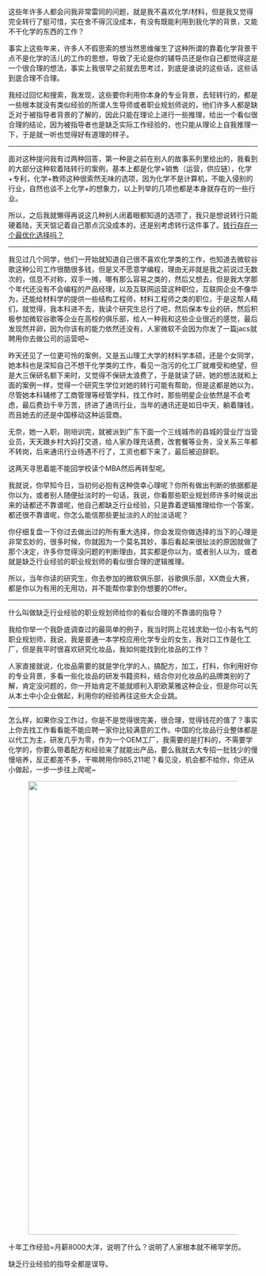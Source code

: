 <p>这些年许多人都会问我非常雷同的问题，就是我不喜欢化学/材料，但是我又觉得完全转行了挺可惜，实在舍不得沉没成本，有没有既能利用到我化学的背景，又能不干化学的东西的工作？</p><p>事实上这些年来，许多人不假思索的想当然思维催生了这种所谓的靠着化学背景干点不是化学的活儿的工作的思想，导致了无论是你的辅导员还是你自己都觉得这是一个很合理的想法，事实上我很早之前就去思考过，到底是谁说的这些话，这些话到底合理不合理。</p><p>我经过回忆和搜索，我发现，这些要你利用你本身的专业背景，去轻转行的，都是一些根本就没有类似经验的所谓人生导师或者职业规划师说的，他们许多人都是缺乏对于被指导者背景的了解的，因此只能在理论上进行一些推理，给出一个看似很合理的结论，因为被指导者也是缺乏实际工作经验的，也只能从理论上自我推理一下，于是就一听也觉得好有道理的样子。</p><hr><p>面对这种提问我有过两种回答，第一种是之前在别人的故事系列里给出的，我看到的大部分这种软着陆转行的案例，基本上都是化学+销售（运营，供应链），化学+专利，化学+教师这种很索然无味的选项，因为化学不是计算机，不能入侵别的行业，自然也谈不上化学+的想象力，以上列举的几项也都是本身就存在的一些行业。</p><p>所以，之后我就懒得再说这几种别人闭着眼都知道的选项了，我只是想说转行只能硬着陆，天天惦记着自己那点沉没成本的，还是别考虑转行这件事了。<a href="https://zhuanlan.zhihu.com/p/25828801" class="internal">转行存在一个最优化选择吗？</a></p><hr><p>我见过几个同学，他们一开始就知道自己很不喜欢化学类的工作，也知道去微软谷歌这种公司工作很酷很多钱，但是又不愿意学编程，理由无非就是我之前说过无数次的，信息不对称，双手一摊，哪有那么容易之类的，然后又想去，但是我大学那个年代还没有不会编程的产品经理，以及互联网运营这种职位，互联网企业不像华为，还能给材料学的提供一些结构工程师，材料工程师之类的职位，于是这帮人精们，就觉得，我本科进不去，我读个研究生总行了吧，然后保本专业的研，然后积极参加微软谷歌等企业在高校的俱乐部，给人一种我和这些企业很近的感觉，最后发现然并卵，因为你该有的能力依然还没有，人家微软不会因为你发了一篇jacs就聘用你去做公司的运营吧~</p><p>昨天还见了一位更可怜的案例，又是五山理工大学的材料学本硕，还是个女同学，她本科也是深知自己不想干化学类的工作，看见一泡污的化工厂就难受和绝望，但是大三保研名额下来时，又觉得不保研太浪费了，于是就读了研，她的想法就和上面的案例一样，觉得一个研究生学位对她的转行可能有帮助，但是这都是她以为，尽管她本科辅修了工商管理等经管学科，找工作时，那些明星企业依然是不会考虑，最后费劲千辛万苦，挤进了通讯行业，当年的通讯还是如日中天，躺着赚钱，而且她去的还是中国移动这种运营商。</p><p>无奈，她一入职，刚培训完，就被派到广东下面一个三线城市的县城的营业厅当营业员，天天跟乡村大妈打交道，给人家办理充话费，改套餐等业务，没关系三年都不转岗，后来通讯行业待遇不行了，工资也都下来了，最后被迫辞职。</p><p>这两天寻思着能不能回学校读个MBA然后再转型呢。</p><p>我就说，你早知今日，当初何必抱有这种侥幸心理呢？你所有做出判断的依据都是你以为，或者别人随便扯淡时的一句话，我说，你看那些职业规划师许多时候说出来的话都还不靠谱呢，他自己都缺乏行业经验，只是靠着逻辑推理给你一个答案，都还很不靠谱呢，你怎么能信那些更扯淡的人的扯淡话呢？</p><p>你仔细复盘一下你过去做出过的所有重大选择，你会发现你做选择的当下的心理是非常玄妙的，很多时候，你就因为一个莫名其妙，事后看起来很扯淡的原因就做了那个决定，许多你觉得没问题的判断理由，其实都是你以为，或者别人以为，或者就是缺乏行业经验的职业规划师的看似很合理的逻辑推理。</p><p>所以，当年你读的研究生，你去参加的微软俱乐部，谷歌俱乐部，XX商业大赛，都是你以为有用的无用功，并不能帮你拿到你想要的Offer。</p><hr><p>什么叫做缺乏行业经验的职业规划师给你的看似合理的不靠谱的指导？</p><p>我给你举一个我卧底调查过的最简单的例子，我当时网上花钱求助一位小有名气的职业规划师，我说，我是普通一本学校应用化学专业的女生，我对口工作是化工厂，但是我平时很喜欢研究化妆品，我如何能找到化妆品的工作？</p><p>人家直接就说，化妆品需要的就是学化学的人，搞配方，加工，打料，你利用好你的专业背景，多看一些化妆品的研发书籍资料，结合你对化妆品的品牌类别的了解，肯定没问题的，你一开始肯定不能就顺利入职欧莱雅这种企业，但是你可以先从本土中小企业做起，利用你的经验再往这些大企业跳。</p><hr><p>怎么样，如果你没工作过，你是不是觉得很完美，很合理，觉得钱花的值了？事实上你去找工作看看能不能应聘一家你比较满意的工作。中国的化妆品行业整体都是以代工为主，研发几乎为零，作为一个OEM工厂，我需要的是打料的，不需要学化学的，你要么带着配方和经验来了就能出产品，要么我就去大专招一批钱少的慢慢培养，反正都差不多，干嘛聘用你985,211呢？看见没，机会都不给你，你还从小做起，一步一步往上爬呢~</p><figure data-size="normal"><img src="https://pic1.zhimg.com/v2-74c6d14c98ae5463415793c0c58fed9c_b.jpg" data-caption="" data-size="normal" data-rawwidth="916" data-rawheight="667" class="origin_image zh-lightbox-thumb" width="916" data-original="https://pic1.zhimg.com/v2-74c6d14c98ae5463415793c0c58fed9c_r.jpg"></figure><p>十年工作经验=月薪8000大洋，说明了什么？说明了人家根本就不稀罕学历。</p><p>缺乏行业经验的指导全都是误导。</p>